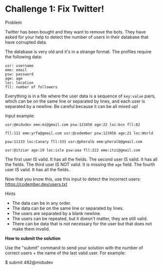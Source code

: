 # Challenge 1: Fix Twitter!

Problem

Twitter has been bought and they want to remove the bots. They have asked for your help to detect the number of users in their database that have corrupted data.

The database is very old and it's in a strange format. The profiles require the following data:

    usr: username
    eme: email
    psw: password
    age: age
    loc: location
    fll: number of followers

Everything is in a file where the user data is a sequence of `key:value` pairs, which can be on the same line or separated by lines, and each user is separated by a newline. Be careful because it can be all mixed up!

Input example:

    usr:@midudev eme:mi@gmail.com psw:123456 age:22 loc:bcn fll:82

    fll:111 eme:yrfa@gmail.com usr:@codember psw:123456 age:21 loc:World

    psw:11133 loc:Canary fll:333 usr:@pheralb eme:pheralb@gmail.com

    usr:@itziar age:19 loc:isle psw:aaa fll:222 eme:itzi@gmail.com

The first user IS valid. It has all the fields.
The second user IS valid. It has all the fields.
The third user IS NOT valid. It is missing the `age` field.
The fourth user IS valid. It has all the fields..

Now that you know this, use this input to detect the incorrect users: https://codember.dev/users.txt

Hints

- The data can be in any order.
- The data can be on the same line or separated by lines.
- The users are separated by a blank newline.
- The users can be repeated, but it doesn't matter, they are still valid.
- There can be data that is not necessary for the user but that does not make them invalid.

__How to submit the solution__

Use the "submit" command to send your solution with the number of correct users + the name of the last valid user. For example:

$ submit 482@midudev